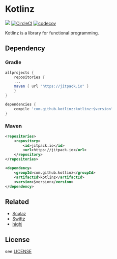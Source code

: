 # Kotlinz

[![](https://jitpack.io/v/kotlinz/kotlinz.svg)](https://jitpack.io/#kotlinz/kotlinz)
[![CircleCI](https://circleci.com/gh/kotlinz/kotlinz.svg?style=svg)](https://circleci.com/gh/kotlinz/kotlinz)
[![codecov](https://codecov.io/gh/kotlinz/kotlinz/branch/master/graph/badge.svg)](https://codecov.io/gh/kotlinz/kotlinz)

Kotlinz is a library for functional programming.

## Dependency

### Gradle

```groovy
allprojects {
    repositories {
    ...
    maven { url "https://jitpack.io" }
    }
}

dependencies { 
    compile 'com.github.kotlinz:kotlinz:$version'
}
```

### Maven

```xml
<repositories>
    <repository>
        <id>jitpack.io</id>
        <url>https://jitpack.io</url>
    </repository>
</repositories>

<dependency>
    <groupId>com.github.kotlinz</groupId>
    <artifactId>kotlinz</artifactId>
    <version>$version</version>
</dependency>
```

## Related
- [Scalaz](https://github.com/scalaz/scalaz)
- [Swiftz](https://github.com/typelift/Swiftz)
- [highj](https://github.com/DanielGronau/highj)

## License
see [LICENSE](LICENSE)
